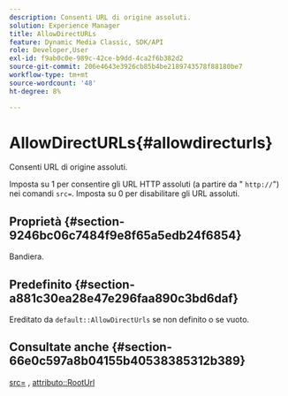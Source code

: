 ```yaml
---
description: Consenti URL di origine assoluti.
solution: Experience Manager
title: AllowDirectURLs
feature: Dynamic Media Classic, SDK/API
role: Developer,User
exl-id: f9ab0c0e-989c-42ce-b9dd-4ca2f6b382d2
source-git-commit: 206e4643e3926cb85b4be2189743578f88180be7
workflow-type: tm+mt
source-wordcount: '48'
ht-degree: 8%

---
```


# AllowDirectURLs{#allowdirecturls}

Consenti URL di origine assoluti.

Imposta su 1 per consentire gli URL HTTP assoluti (a partire da &quot; `http://`&quot;) nei comandi `src=`. Imposta su 0 per disabilitare gli URL assoluti.

## Proprietà {#section-9246bc06c7484f9e8f65a5edb24f6854}

Bandiera.

## Predefinito {#section-a881c30ea28e47e296faa890c3bd6daf}

Ereditato da `default::AllowDirectUrls` se non definito o se vuoto.

## Consultate anche {#section-66e0c597a8b04155b40538385312b389}

[src=](../../../../../ir-api/http-protocol/image-rendering-api-ref/c-ir-http-protocol-ref/c-ir-http-protocol-command-reference/r-ir-src.md#reference-62c98abad22149d68d405ed6aaff8272) ,  [attributo::RootUrl](../../../../../ir-api/material-cat/image-rendering-api-ref/c-ir-material-catalog/c-ir-attributes-reference/r-ir-rooturl.md#reference-b8d706a573814802bd6794223cc78402)
